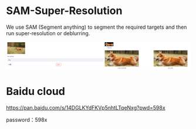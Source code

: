 # SAM-Super-Resolution
We use SAM (Segment anything) to segment the required targets and then run super-resolution or deblurring.


![image](https://github.com/zzr-idam/SAM-Super-Resolution/blob/main/demo.jpg)


# Baidu cloud 

https://pan.baidu.com/s/14DGLKYdFKVp5nhtLTqeNxg?pwd=598x 

password：598x 

